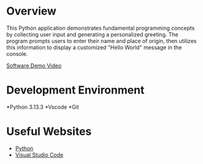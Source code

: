 # Overview

This Python application demonstrates fundamental programming concepts by collecting user input and generating a personalized greeting. The program prompts users to enter their name and place of origin, then utilizes this information to display a customized "Hello World" message in the console.

[Software Demo Video](http://youtube.link.goes.here)

# Development Environment

*Python 3.13.3
*Vscode
*Git

# Useful Websites

* [Python](https://www.python.org/downloads/)
* [Visual Studio Code](https://code.visualstudio.com/download)

